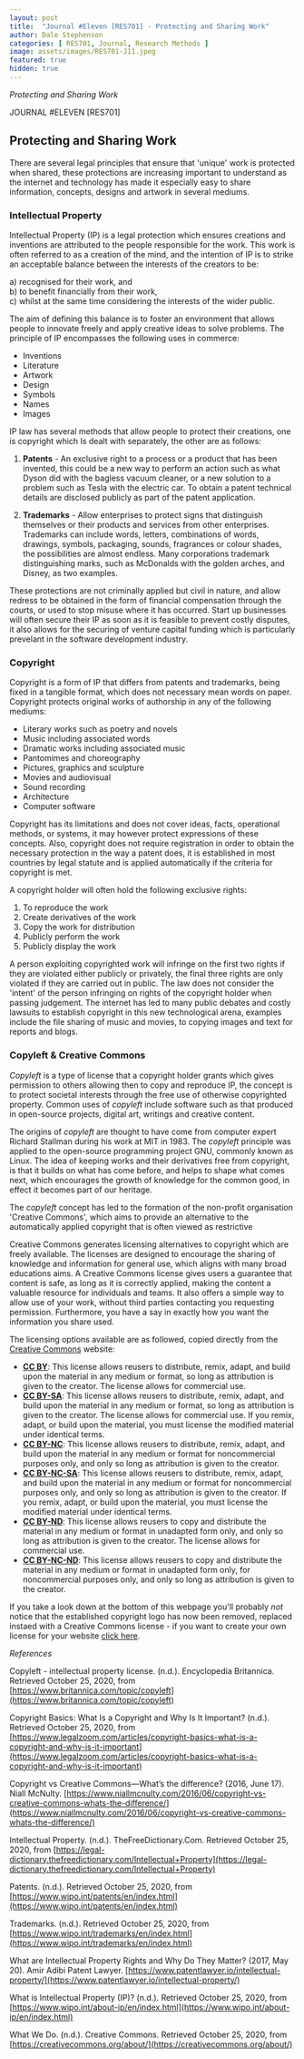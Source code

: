 ```yaml
---
layout: post
title:  "Journal #Eleven [RES701] - Protecting and Sharing Work" 
author: Dale Stephenson
categories: [ RES701, Journal, Research Methods ]
image: assets/images/RES701-J11.jpeg
featured: true
hidden: true
---
```

<i>Protecting and Sharing Work</i>

JOURNAL #ELEVEN [RES701]

<h2>Protecting and Sharing Work</h2>

There are several legal principles that ensure that 'unique' work is protected when shared, these protections are increasing important to understand as the internet and technology has made it especially easy to share information, concepts, designs and artwork in several mediums. 

<h3>Intellectual Property</h3>

Intellectual Property (IP) is a legal protection which ensures creations and inventions are attributed to the people responsible for the work. This work is often referred to as a creation of the mind, and the intention of IP is to strike an acceptable balance between the interests of the creators to be:

a) recognised for their work, and <br>
b) to benefit financially from their work, <br>
c) whilst at the same time considering the interests of the wider public. 

The aim of defining this balance is to foster an environment that allows people to innovate freely and apply creative ideas to solve problems. The principle of IP encompasses the following uses in commerce:

- Inventions 
- Literature
- Artwork
- Design
- Symbols
- Names
- Images

IP law has several methods that allow people to protect their creations, one is copyright which Is dealt with separately, the other are as follows:

1. <b>Patents</b> - An exclusive right to a process or a product that has been invented, this could be a new way to perform an action such as what Dyson did with the bagless vacuum cleaner, or a new solution to a problem such as Tesla with the electric car. To obtain a patent technical details are disclosed publicly as part of the patent application.

2. <b>Trademarks</b> - Allow enterprises to protect signs that distinguish themselves or their products and services from other enterprises. Trademarks can include words, letters, combinations of words, drawings, symbols, packaging, sounds, fragrances or colour shades, the possibilities are almost endless. Many corporations trademark distinguishing marks, such as McDonalds with the golden arches, and Disney, as two examples. 

These protections are not criminally applied but civil in nature, and allow redress to be obtained in the form of financial compensation through the courts, or used to stop misuse where it has occurred. Start up businesses will often secure their IP as soon as it is feasible to prevent costly disputes, it also allows for the securing of venture capital funding which is particularly prevelant in the software development industry.

<h3>Copyright</h3>

Copyright is a form of IP that differs from patents and trademarks, being fixed in a tangible format, which does not necessary mean words on paper. Copyright protects original works of authorship in any of the following mediums:

- Literary works such as poetry and novels 
- Music including associated words
- Dramatic works including associated music
- Pantomimes and choreography
- Pictures, graphics and sculpture	
- Movies and audiovisual
- Sound recording
- Architecture 
- Computer software

Copyright has its limitations and does not cover ideas, facts, operational methods, or systems, it may however protect expressions of these concepts. Also, copyright does not require registration in order to obtain the necessary protection in the way a patent does, it is established in most countries by legal statute and is applied automatically if the criteria for copyright is met.

A copyright holder will often hold the following exclusive rights:

1. To reproduce the work 
2. Create derivatives of the work
3. Copy the work for distribution
4. Publicly perform the work 
5. Publicly display the work

A person exploiting copyrighted work will infringe on the first two rights if they are violated either publicly or privately, the final three rights are only violated if they are carried out in public. The law does not consider the 'intent' of the person infringing on rights of the copyright holder when passing judgement. The internet has led to many public debates and costly lawsuits to establish copyright in this new technological arena, examples include the file sharing of music and movies, to copying images and text for reports and blogs. 

<h3>Copyleft & Creative Commons</h3>

<i>Copyleft</i> is a type of license that a copyright holder grants which gives permission to others allowing then to copy and reproduce IP, the concept is to protect societal interests through the free use of otherwise copyrighted property. Common uses of <i>copyleft</i> include software such as that produced in open-source projects, digital art, writings and creative content. 

The origins of <i>copyleft</i> are thought to have come from computer expert Richard Stallman during his work at MIT in 1983. The <i>copyleft</i> principle was applied to the open-source programming project GNU, commonly known as Linux. The idea of keeping works and their derivatives free from copyright, is that it builds on what has come before, and helps to shape what comes next, which encourages the growth of knowledge for the common good, in effect it becomes part of our heritage.

The <i>copyleft</i> concept has led to the formation of the non-profit organisation 'Creative Commons', which aims to provide an alternative to the automatically applied copyright that is often viewed as restrictive

Creative Commons generates licensing alternatives to copyright which are freely available. The licenses are designed to encourage the sharing of knowledge and information for general use, which aligns with many broad educations aims. A Creative Commons license gives users a guarantee that content is safe, as long as it is correctly applied, making the content a valuable resource for individuals and teams. It also offers a simple way to allow use of your work, without third parties contacting you requesting permission. Furthermore, you have a say in exactly how you want the information you share used. 

The licensing options available are as followed, copied directly from the [Creative Commons](https://creativecommons.org/about/cclicenses/) website:

- <b><u>CC BY</u></b>: This license allows reusers to distribute, remix, adapt, and build upon the material in any medium or format, so long as attribution is given to the creator. The license allows for commercial use.
- <b><u>CC BY-SA</u></b>: This license allows reusers to distribute, remix, adapt, and build upon the material in any medium or format, so long as attribution is given to the creator. The license allows for commercial use. If you remix, adapt, or build upon the material, you must license the modified material under identical terms.
- <b><u>CC BY-NC</u></b>: This license allows reusers to distribute, remix, adapt, and build upon the material in any medium or format for noncommercial purposes only, and only so long as attribution is given to the creator. 
- <b><u>CC BY-NC-SA</u></b>: This license allows reusers to distribute, remix, adapt, and build upon the material in any medium or format for noncommercial purposes only, and only so long as attribution is given to the creator. If you remix, adapt, or build upon the material, you must license the modified material under identical terms. 
- <b><u>CC BY-ND</u></b>: This license allows reusers to copy and distribute the material in any medium or format in unadapted form only, and only so long as attribution is given to the creator. The license allows for commercial use.
- <b><u>CC BY-NC-ND</u></b>: This license allows reusers to copy and distribute the material in any medium or format in unadapted form only, for noncommercial purposes only, and only so long as attribution is given to the creator. 

If you take a look down at the bottom of this webpage you'll probably <i>not</i> notice that the established copyright logo has now been removed, replaced instaed with a Creative Commons license - if you want to create your own license for your website [click here](https://creativecommons.org/share-your-work/).

<i>References</i>

Copyleft - intellectual property license. (n.d.). Encyclopedia Britannica. Retrieved October 25, 2020, from [https://www.britannica.com/topic/copyleft](https://www.britannica.com/topic/copyleft)

Copyright Basics: What Is a Copyright and Why Is It Important? (n.d.). Retrieved October 25, 2020, from [https://www.legalzoom.com/articles/copyright-basics-what-is-a-copyright-and-why-is-it-important](https://www.legalzoom.com/articles/copyright-basics-what-is-a-copyright-and-why-is-it-important)

Copyright vs Creative Commons—What’s the difference? (2016, June 17). Niall McNulty. [https://www.niallmcnulty.com/2016/06/copyright-vs-creative-commons-whats-the-difference/](https://www.niallmcnulty.com/2016/06/copyright-vs-creative-commons-whats-the-difference/)

Intellectual Property. (n.d.). TheFreeDictionary.Com. Retrieved October 25, 2020, from [https://legal-dictionary.thefreedictionary.com/Intellectual+Property](https://legal-dictionary.thefreedictionary.com/Intellectual+Property)

Patents. (n.d.). Retrieved October 25, 2020, from [https://www.wipo.int/patents/en/index.html](https://www.wipo.int/patents/en/index.html)

Trademarks. (n.d.). Retrieved October 25, 2020, from [https://www.wipo.int/trademarks/en/index.html](https://www.wipo.int/trademarks/en/index.html)

What are Intellectual Property Rights and Why Do They Matter? (2017, May 20). Amir Adibi Patent Lawyer. [https://www.patentlawyer.io/intellectual-property/](https://www.patentlawyer.io/intellectual-property/)

What is Intellectual Property (IP)? (n.d.). Retrieved October 25, 2020, from [https://www.wipo.int/about-ip/en/index.html](https://www.wipo.int/about-ip/en/index.html)

What We Do. (n.d.). Creative Commons. Retrieved October 25, 2020, from [https://creativecommons.org/about/](https://creativecommons.org/about/)



